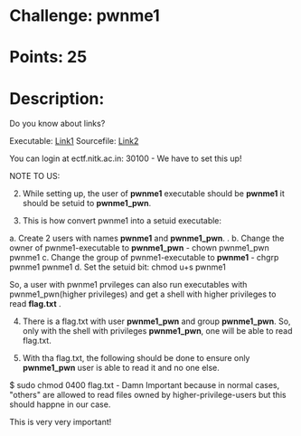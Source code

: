 # Challenge: pwnme1

# Points: 25

# Description: 

Do you know about links?

Executable: [Link1](./pwnme1)
Sourcefile: [Link2](,/pwnme1.c)



You can login at ectf.nitk.ac.in: 30100 - We have to set this up!

NOTE TO US: 


2. While setting up, the user of **pwnme1** executable should be **pwnme1** it should be setuid to **pwnme1_pwn**. 

3. This is how convert pwnme1 into a setuid executable: 

a. Create 2 users with names **pwnme1** and **pwnme1_pwn**. . 
b. Change the owner of pwnme1-executable to **pwnme1_pwn** - chown pwnme1_pwn pwnme1
c. Change the group of pwnme1-executable to **pwnme1** - chgrp pwnme1 pwnme1
d. Set the setuid bit: chmod u+s pwnme1

So, a user with pwnme1 prvileges can also run executables with pwnme1_pwn(higher privileges) and get a shell with higher privileges to read **flag.txt** . 

4. There is a flag.txt with user **pwnme1_pwn** and group **pwnme1_pwn**. So, only with the shell with privileges **pwnme1_pwn**, one will be able to read flag.txt.

4. With tha flag.txt, the following should be done to ensure only **pwnme1_pwn** user is able to read it and no one else. 

$ sudo chmod 0400 flag.txt  - Damn Important because in normal cases, "others" are allowed to read files owned by higher-privilege-users but this should happne in our case. 

This is very very important!


